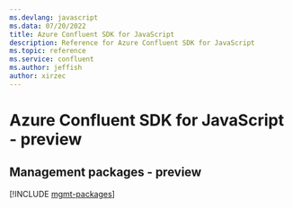 ```yaml
---
ms.devlang: javascript
ms.data: 07/20/2022
title: Azure Confluent SDK for JavaScript
description: Reference for Azure Confluent SDK for JavaScript
ms.topic: reference
ms.service: confluent
ms.author: jeffish
author: xirzec
---
```

# Azure Confluent SDK for JavaScript - preview

## Management packages - preview
[!INCLUDE [mgmt-packages](confluent-mgmt-index.md)]
